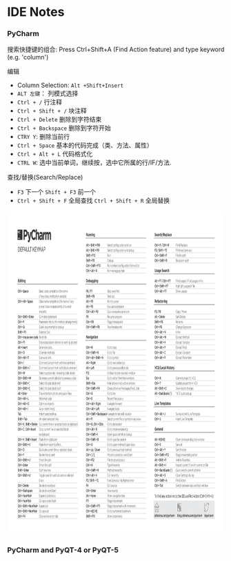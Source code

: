 ﻿# IDE Notes


### PyCharm

搜索快捷键的组合: Press Ctrl+Shift+A (Find Action feature) and type keyword (e.g. 'column') 

编辑

- Column Selection:  ```Alt +Shift+Insert```
- ```ALT 左键```： 列模式选择
- ```Ctrl + /``` 行注释
- ```Ctrl + Shift + /``` 块注释
- ```Ctrl + Delete``` 删除到字符结束
- ```Ctrl + Backspace``` 删除到字符开始
- ```CTRY Y```: 删除当前行
- ```Ctrl + Space``` 基本的代码完成（类、方法、属性）
- ```Ctrl + Alt + L``` 代码格式化
- ```CTRL W```: 选中当前单词，继续按，选中它所属的行/IF/方法.

查找/替换(Search/Replace)

- ```F3``` 下一个   ```Shift + F3``` 前一个
- ```Ctrl + Shift + F``` 全局查找  ```Ctrl + Shift + R``` 全局替换

<p align="center">
    <img alt="PyCharm Reference Card" src="./img/PyCharm_keymap.png" width="1000" height="750">
</p>


### PyCharm and PyQT-4 or PyQT-5

